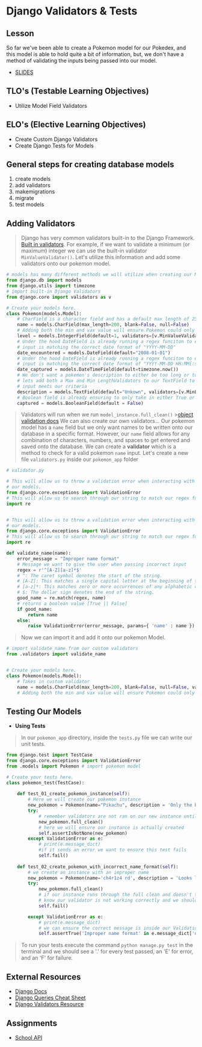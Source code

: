 # Django Validators & Tests

## Lesson

So far we've been able to create a Pokemon model for our Pokedex, and this model is able to hold quite a bit of information, but, we don't have a method of validating the inputs being passed into our model.

- [SLIDES](https://docs.google.com/presentation/d/1K3yVJfP98Ni4pxlsz_yqrn3m_WpPlPDcqJfIVxJBFgY/edit?usp=sharing)

## TLO's (Testable Learning Objectives)

- Utilize Model Field Validators

## ELO's (Elective Learning Objectives)

- Create Custom Django Validators
- Create Django Tests for Models

## General steps for creating database models

1. create models
2. add validators
3. makemigrations
4. migrate
5. test models

## Adding Validators

> Django has very common validators built-in to the Django Framework. [Built in validators](https://docs.djangoproject.com/en/4.1/ref/validators/#built-in-validators).
> For example, if we want to validate a minimum (or maximum) integer we can use the built-in validator `MinValueValidator()`. Let's utilize this information and add some validators onto our pokemon model.

```py
# models has many different methods we will utilize when creating our Models
from django.db import models
from django.utils import timezone
# import built-in Django Validators
from django.core import validators as v

# Create your models here.
class Pokemon(models.Model):
    # CharField is a character field and has a default max length of 255 characters
    name = models.CharField(max_length=200, blank=False, null=False)
    # Adding both the min and vax value will ensure Pokemon could only go from levels 1-100
    level = models.IntegerField(default=1, validators=[v.MinValueValidator(1), v.MaxValueValidator(100)])
    # Under the hood DateField is already running a regex funciton to ensure 
    # input is matching the correct date format of "YYYY-MM-DD"
    date_encountered = models.DateField(default="2008-01-01")
    # Under the hood DateField is already running a regex funciton to ensure 
    # input is matching the correct date format of "YYYY-MM-DD HH:MM[:ss[.uuuuuu]][TZ]"
    date_captured = models.DateTimeField(default=timezone.now())
    # We don't want a pokemon's description to either be too long or too short so
    # lets add both a Max and Min LengthValidators to our TextField to ensure
    # input meets our criteria
    description = models.TextField(default="Unkown", validators=[v.MinLengthValidator(25), v.MaxLengthValidator(150)])
    # Boolean field is already ensuring to only take in either True or False
    captured = models.BooleanField(default = False)
```

> Validators will run when we run `model_instance.full_clean()` >[object validation docs](https://docs.djangoproject.com/en/4.1/ref/models/instances/#validating-objects)
> We can also create our own validators...
> Our pokemon model has a `name` field but we only want names to be written onto our database in a specific format. However, our `name` field allows for any combination of characters, numbers, and spaces to get entered and saved onto the database.
> We can create a **validator** which is a method to check for a valid pokemon `name` input.
> Let's create a new file `validators.py` inside our `pokemon_app` folder

```python
# validator.py

# This will allow us to throw a validation error when interacting with 
# our models.
from django.core.exceptions import ValidationError
# This will allow us to search through our string to match our regex function
import re


# This will allow us to throw a validation error when interacting with 
# our models.
from django.core.exceptions import ValidationError
# This will allow us to search through our string to match our regex function
import re

def validate_name(name):
    error_message = "Improper name format"
    # Message we want to give the user when passing incorrect input
    regex = r'^[A-Z][a-z]*$'
    # ^: The caret symbol denotes the start of the string.
    # [A-Z]: This matches a single capital letter at the beginning of the string.
    # [a-z]*: This matches zero or more occurrences of any alphabetic character (both uppercase and lowercase) after the first capital letter.
    # $: The dollar sign denotes the end of the string.
    good_name = re.match(regex, name)
    # returns a boolean value [True || False]
    if good_name:
        return name
    else:
        raise ValidationError(error_message, params={ 'name' : name })
```

> Now we can import it and add it onto our pokemon Model.

```python
# import validate_name from our custom validators
from .validators import validate_name


# Create your models here.
class Pokemon(models.Model):
    # Takes in custom validator
    name = models.CharField(max_length=200, blank=False, null=False, validators=[validate_name])
    # Adding both the min and vax value will ensure Pokemon could only go from levels 1-100
```

## Testing Our Models

- **Using Tests**

> In our `pokemon_app` directory, inside the `tests.py` file we can write our unit tests.

```python
from django.test import TestCase
from django.core.exceptions import ValidationError
from .models import Pokemon # import pokemon model

# Create your tests here.
class pokemon_test(TestCase):
    
    def test_01_create_pokemon_instance(self):
        # Here we will create our pokemon instance
        new_pokemon = Pokemon(name="Pikachu", description = 'Only the best electric type pokemon in the show but NOT in the games')
        try:
            # remember validators are not ran on our new instance until we run full_clean
            new_pokemon.full_clean()
            # here we will ensure our instance is actually created
            self.assertIsNotNone(new_pokemon)
        except ValidationError as e:
            # print(e.message_dict)
            #if it sends an error we want to ensure this test fails
            self.fail()
        
    def test_02_create_pokemon_with_incorrect_name_format(self):
        # we create an instance with an improper name
        new_pokemon = Pokemon(name='ch4r1z4 rd', description = 'Looks like a Dragon has wings, breathes fire.. but is not a dragon')
        try:
            new_pokemon.full_clean()
            # if our instance runs through the full clean and doesn't throw an error, than we
            # know our validator is not working correctly and we should fail this test 
            self.fail()

        except ValidationError as e:
            # print(e.message_dict)
            # we can ensure the correct message is inside our ValidationError
            self.assertTrue('Improper name format' in e.message_dict['name'])
```

> To run your tests execute the command `python manage.py test` in the terminal and we should see a '.' for every test passed, an 'E' for error, and an 'F' for failure.

## External Resources

- [Django Docs](https://docs.djangoproject.com/en/2.2/)
- [Django Queries Cheat Sheet](https://github.com/chrisdl/Django-QuerySet-Cheatsheet)
- [Django Validators Resource](https://docs.djangoproject.com/en/2.2/ref/validators/)

## Assignments

- [School API](https://classroom.github.com/a/vP_DvvOV)
